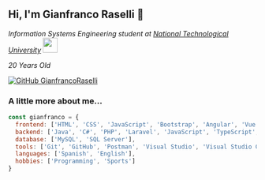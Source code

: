 <h2> Hi, I'm Gianfranco Raselli 👋</h2>
<p>
  <em>
    Information Systems Engineering student at <a href="https://www.utn.edu.ar/es/">National Technological University</a>
    <img src="https://media.giphy.com/media/fYSnHlufseco8Fh93Z/giphy.gif" width="30">
  </em>
</p>
<p>
  <em>
    20 Years Old
  </em>
</p>

[![GitHub GianfrancoRaselli](https://img.shields.io/github/followers/GianfrancoRaselli?label=follow&style=social)](https://github.com/GianfrancoRaselli)


### A little more about me...  

```javascript
const gianfranco = {
  frontend: ['HTML', 'CSS', 'JavaScript', 'Bootstrap', 'Angular', 'Vue'],
  backend: ['Java', 'C#', 'PHP', 'Laravel', 'JavaScript', 'TypeScript', 'NodeJS', 'ExpressJS', 'Python'],
  database: ['MySQL', 'SQL Server'],
  tools: ['Git', 'GitHub', 'Postman', 'Visual Studio', 'Visual Studio Code', 'Sublime Text', 'PyCharm'],
  languages: ['Spanish', 'English'],
  hobbies: ['Programming', 'Sports']
}
```
